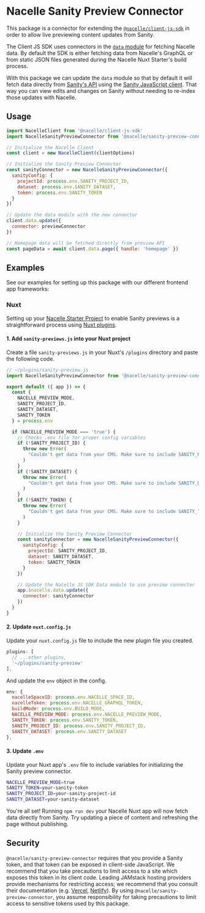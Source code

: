 # Nacelle Sanity Preview Connector

This package is a connector for extending the [`@nacelle/client-js-sdk`](https://www.npmjs.com/package/@nacelle/client-js-sdk) in order to allow live previewing content updates from Sanity.

The Client JS SDK uses connectors in the [`data` module](https://docs.getnacelle.com/api-reference/client-js-sdk.html#data-module) for fetching Nacelle data. By default the SDK is either fetching data from Nacelle's GraphQL or from static JSON files generated during the Nacelle Nuxt Starter's build process.

With this package we can update the `data` module so that by default it will fetch data directly from [Sanity's API](https://www.sanity.io/docs/api-cdn) using the [Sanity JavaScript client](https://www.sanity.io/docs/js-client). That way you can view edits and changes on Sanity without needing to re-index those updates with Nacelle.

## Usage

```js
import NacelleClient from '@nacelle/client-js-sdk'
import NacelleSanityPreviewConnector from '@nacelle/sanity-preview-connector'

// Initialize the Nacelle Client
const client = new NacelleClient(clientOptions)

// Initialize the Sanity Preview Connector
const sanityConnector = new NacelleSanityPreviewConnector({
  sanityConfig: {
    projectId: process.env.SANITY_PROJECT_ID,
    dataset: process.env.SANITY_DATASET,
    token: process.env.SANITY_TOKEN
  }
})

// Update the data module with the new connector
client.data.update({
  connector: previewConnector
})

// Homepage data will be fetched directly from preview API
const pageData = await client.data.page({ handle: 'homepage' })
```

## Examples

See our examples for setting up this package with our different frontend app frameworks:

### Nuxt

Setting up your [Nacelle Starter Project](https://docs.getnacelle.com/nuxt/intro-nuxt.html) to enable Sanity previews is a straightforward process using [Nuxt plugins](https://nuxtjs.org/guide/plugins).

#### 1. Add `sanity-previews.js` into your Nuxt project

Create a file `sanity-previews.js` in your Nuxt's `/plugins` directory and paste the following code.

```js
// ~/plugins/sanity-preview.js
import NacelleSanityPreviewConnector from '@nacelle/sanity-preview-connector'

export default ({ app }) => {
  const {
    NACELLE_PREVIEW_MODE,
    SANITY_PROJECT_ID,
    SANITY_DATASET,
    SANITY_TOKEN
  } = process.env

  if (NACELLE_PREVIEW_MODE === 'true') {
    // Checks .env file for proper config variables
    if (!SANITY_PROJECT_ID) {
      throw new Error(
        "Couldn't get data from your CMS. Make sure to include SANITY_PROJECT_ID in your .env file"
      )
    }
    if (!SANITY_DATASET) {
      throw new Error(
        "Couldn't get data from your CMS. Make sure to include SANITY_DATASET in your .env file"
      )
    }
    if (!SANITY_TOKEN) {
      throw new Error(
        "Couldn't get data from your CMS. Make sure to include SANITY_TOKEN in your .env file"
      )
    }

    // Initialize the Sanity Preview Connector
    const sanityConnector = new NacelleSanityPreviewConnector({
      sanityConfig: {
        projectId: SANITY_PROJECT_ID,
        dataset: SANITY_DATASET,
        token: SANITY_TOKEN
      }
    })

    // Update the Nacelle JS SDK Data module to use preview connector
    app.$nacelle.data.update({
      connector: sanityConnector
    })
  }
}
```

#### 2. Update `nuxt.config.js`

Update your `nuxt.config.js` file to include the new plugin file you created.

```js
plugins: [
  // ...other plugins,
  '~/plugins/sanity-preview'
],
```

And update the `env` object in the config.

```js
env: {
  nacelleSpaceID: process.env.NACELLE_SPACE_ID,
  nacelleToken: process.env.NACELLE_GRAPHQL_TOKEN,
  buildMode: process.env.BUILD_MODE,
  NACELLE_PREVIEW_MODE: process.env.NACELLE_PREVIEW_MODE,
  SANITY_TOKEN: process.env.SANITY_TOKEN,
  SANITY_PROJECT_ID: process.env.SANITY_PROJECT_ID,
  SANITY_DATASET: process.env.SANITY_DATASET
},
```

#### 3. Update `.env`

Update your Nuxt app's `.env` file to include variables for initializing the Sanity preview connector.

```bash
NACELLE_PREVIEW_MODE=true
SANITY_TOKEN=your-sanity-token
SANITY_PROJECT_ID=your-sanity-project-id
SANITY_DATASET=your-sanity-dataset
```

You're all set! Running `npm run dev` your Nacelle Nuxt app will now fetch data directly from Sanity. Try updating a piece of content and refreshing the page without publishing.

## Security

`@nacelle/sanity-preview-connector` requires that you provide a Sanity token, and that token can be exposed in client-side JavaScript. We recommend that you take precautions to limit access to a site which exposes this token in its client code. Leading JAMstack hosting providers provide mechanisms for restricting access; we recommend that you consult their documentation (e.g. [Vercel](https://vercel.com/blog/protecting-deployments), [Netlify](https://docs.netlify.com/visitor-access/password-protection/)). By using `@nacelle/sanity-preview-connector`, you assume responsibility for taking precautions to limit access to sensitive tokens used by this package.
